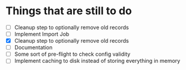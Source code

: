 # Things that are still to do

- [ ] Cleanup step to optionally remove old records
- [ ] Implement Import Job
- [x] Cleanup step to optionally remove old records
- [ ] Documentation
- [ ] Some sort of pre-flight to check config validity
- [ ] Implement caching to disk instead of storing everything in memory
